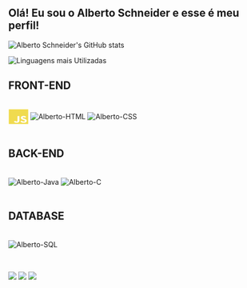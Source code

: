 ## Olá! Eu sou o Alberto Schneider e esse é meu perfil!

![Alberto Schneider's GitHub stats](https://github-readme-stats.vercel.app/api?username=albertoschneider&show_icons=true&theme=white)

![Linguagens mais Utilizadas](https://github-readme-stats.vercel.app/api/top-langs/?username=albertoschneider&size_weight=0.5&count_weight=0.5)

## FRONT-END
<div style="display: inline_block"><br>
  <img align="center" alt="Alberto-Js" height="30" width="40" src="https://raw.githubusercontent.com/devicons/devicon/master/icons/javascript/javascript-plain.svg">
  <img align="center" alt="Alberto-HTML" height="30" width="40" src="https://cdn.jsdelivr.net/gh/devicons/devicon@latest/icons/html5/html5-original.svg"/>
  <img align="center" alt="Alberto-CSS" height="30" width="40" src="https://cdn.jsdelivr.net/gh/devicons/devicon@latest/icons/css3/css3-original.svg"/>
</div><br>

## BACK-END
<div style="display: inline_block"><br>
  <img align="center" alt="Alberto-Java" height="30" width="40" src="https://cdn.jsdelivr.net/gh/devicons/devicon@latest/icons/java/java-original.svg"/>
  <img align="center" alt="Alberto-C" height="30" width="40" src="https://cdn.jsdelivr.net/gh/devicons/devicon@latest/icons/c/c-original.svg"/>
</div><br>

## DATABASE
<div style="display: inline_block"><br>
  <img align="center" alt="Alberto-SQL" height="30" width="40" src="https://cdn.jsdelivr.net/gh/devicons/devicon@latest/icons/azuresqldatabase/azuresqldatabase-original.svg"/>
</div><br>

  ##
 
<div> 
  <a href="https://www.instagram.com/schneider_berto/" target="_blank"><img src="https://img.shields.io/badge/-Instagram-%23E4405F?style=for-the-badge&logo=instagram&logoColor=white" target="_blank"></a> 
  <a href = "mailto:albertoschneider891@gmail.com"><img src="https://img.shields.io/badge/-Gmail-%23333?style=for-the-badge&logo=gmail&logoColor=white" target="_blank"></a>
  <a href="https://www.linkedin.com/in/alberto-schneider-12b734281/" target="_blank"><img src="https://img.shields.io/badge/-LinkedIn-%230077B5?style=for-the-badge&logo=linkedin&logoColor=white" 
  target="_blank"></a> 
</div>
